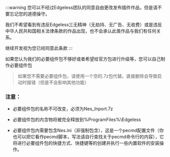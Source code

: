 :::warning 您可以不经过Edgeless团队的同意自由更改发布插件作品，但是请不要忘记您的道德操守。

我们不希望看到有违反Edgeless三无精神（无劫持、无广告、无收费）或是违反中华人民共和国相关法律条款的作品出现，也不会承认此类作品与我们有任何关系。

继续开发视为您已经同意此条款
:::

如果您认为我们的必要组件包不够好或者希望给官方包进行升级等，您可以自己制作必要组件包

> 如果您不需要必要组件包，请使用一个空的.7z包代替。直接删除会导致启动时报错（但是不会影响其他功能）


### 注意：
* 必要组件包的名称不可改变，必须为Nes_Inport.7z

* 必要组件包的内含物将被完全释放到%ProgramFiles%\Edgeless

* 必要组件包内需要包含Nes.ini（非强制包含），这是一个pecmd配置文件（你也可以把它看作pecmd脚本，写法请自行查找关于pecmd命令行的内容），它将进行必要组件包的快捷方式、快捷键等的创建并执行一些内置软件的安装操作。

